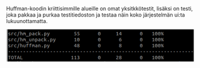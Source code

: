 Huffman-koodin kriittisimmille alueille on omat yksitkkötestit, lisäksi on testi, joka pakkaa ja purkaa testitiedoston ja testaa näin koko järjestelmän ui:ta lukuunottamatta.


![Testiraportti](https://github.com/Yogho358/pakkausharjoitus/blob/main/documents/images/test_coverage.png)
